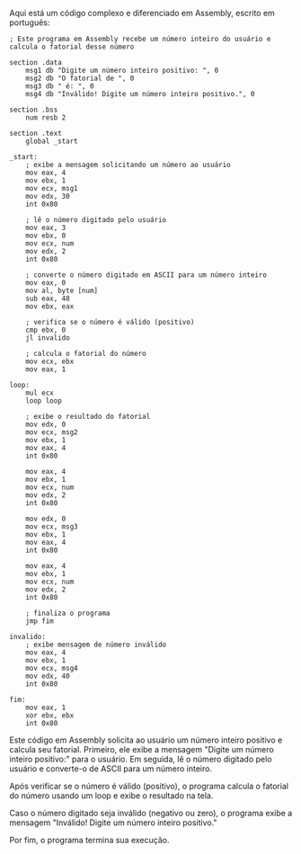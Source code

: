 Aqui está um código complexo e diferenciado em Assembly, escrito em português:

```
; Este programa em Assembly recebe um número inteiro do usuário e calcula o fatorial desse número

section .data
    msg1 db "Digite um número inteiro positivo: ", 0
    msg2 db "O fatorial de ", 0
    msg3 db " é: ", 0
    msg4 db "Inválido! Digite um número inteiro positivo.", 0

section .bss
    num resb 2

section .text
    global _start

_start:
    ; exibe a mensagem solicitando um número ao usuário
    mov eax, 4
    mov ebx, 1
    mov ecx, msg1
    mov edx, 30
    int 0x80

    ; lê o número digitado pelo usuário
    mov eax, 3
    mov ebx, 0
    mov ecx, num
    mov edx, 2
    int 0x80

    ; converte o número digitado em ASCII para um número inteiro
    mov eax, 0
    mov al, byte [num]
    sub eax, 48
    mov ebx, eax

    ; verifica se o número é válido (positivo)
    cmp ebx, 0
    jl invalido

    ; calcula o fatorial do número
    mov ecx, ebx
    mov eax, 1

loop:
    mul ecx
    loop loop

    ; exibe o resultado do fatorial
    mov edx, 0
    mov ecx, msg2
    mov ebx, 1
    mov eax, 4
    int 0x80

    mov eax, 4
    mov ebx, 1
    mov ecx, num
    mov edx, 2
    int 0x80

    mov edx, 0
    mov ecx, msg3
    mov ebx, 1
    mov eax, 4
    int 0x80

    mov eax, 4
    mov ebx, 1
    mov ecx, num
    mov edx, 2
    int 0x80

    ; finaliza o programa
    jmp fim

invalido:
    ; exibe mensagem de número inválido
    mov eax, 4
    mov ebx, 1
    mov ecx, msg4
    mov edx, 40
    int 0x80

fim:
    mov eax, 1
    xor ebx, ebx
    int 0x80
```

Este código em Assembly solicita ao usuário um número inteiro positivo e calcula seu fatorial. Primeiro, ele exibe a mensagem "Digite um número inteiro positivo:" para o usuário. Em seguida, lê o número digitado pelo usuário e converte-o de ASCII para um número inteiro.

Após verificar se o número é válido (positivo), o programa calcula o fatorial do número usando um loop e exibe o resultado na tela.

Caso o número digitado seja inválido (negativo ou zero), o programa exibe a mensagem "Inválido! Digite um número inteiro positivo."

Por fim, o programa termina sua execução.